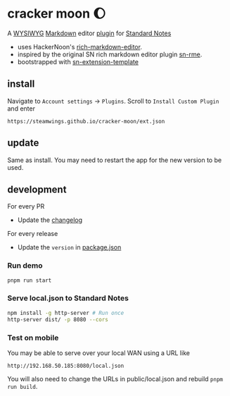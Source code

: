 # cracker moon 🌔

A [WYSIWYG](https://en.wikipedia.org/wiki/WYSIWYG) [Markdown](https://www.markdownguide.org/getting-started/) editor [plugin](https://randombits.dev/standard-notes/installing-extensions#plugin-introduction) for [Standard Notes](https://standardnotes.com)

- uses HackerNoon's [rich-markdown-editor](https://github.com/hackernoon/rich-markdown-editor).
- inspired by the original SN rich markdown editor plugin [sn-rme](https://github.com/arturolinares/sn-rme).
- bootstrapped with [sn-extension-template](https://github.com/nienow/sn-extension-template)

## install

Navigate to `Account settings` -> `Plugins`. Scroll to `Install Custom Plugin` and enter

```curl
https://steamwings.github.io/cracker-moon/ext.json
```

## update

Same as install. You may need to restart the app for the new version to be used.

## development

For every PR

- Update the [changelog](CHANGELOG.md)

For every release

- Update the `version` in [package.json](package.json)

### Run demo

```sh
pnpm run start
```

### Serve local.json to Standard Notes

```sh
npm install -g http-server # Run once
http-server dist/ -p 8080 --cors
```

### Test on mobile

You may be able to serve over your local WAN using a URL like

```url
http://192.168.50.185:8080/local.json
```

You will also need to change the URLs in public/local.json and rebuild `pnpm run build`.
